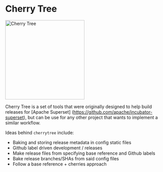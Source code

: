 # Cherry Tree
<img src="https://i.imgur.com/QGyxImm.jpg" title="Cherry Tree" width="250" />

Cherry Tree is a set of tools that were originally designed to help
build releases for
[Apache Superset] (https://github.com/apache/incubator-superset),
but can be use for any other project
that wants to implement a similar workflow.

Ideas behind `cherrytree` include:
* Baking and storing release metadata in config static files
* Github label driven development / releases
* Make release files from specifying base reference and Github labels
* Bake release branches/SHAs from said config files
* Follow a base reference + cherries approach
